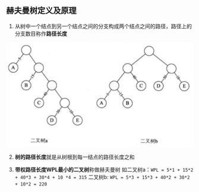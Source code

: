 ## 赫夫曼树定义及原理

1. 从树中一个结点到另一个结点之间的分支构成两个结点之间的路径，路径上的分支数目称作**路径长度**

![image5](../../images/5.png)

2. **树的路径长度**就是从树根到每一结点的路径长度之和

3. **带权路径长度WPL最小的二叉树**称做赫夫曼树
    如二叉树a：`WPL = 5*1 + 15*2 + 40*3 + 30*4 + 10 *4 = 315`
    二叉树b: `WPL = 5*3 + 15*3 + 40*2 + 30*2 + 10*2 = 220`